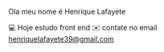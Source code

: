 Ola meu nome é Henrique Lafayete

💻 Hoje estudo front end
✉️ contate no email henriquelafayete39@gmail.com
